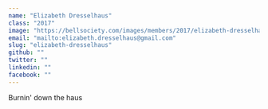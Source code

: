 ```yaml
---
name: "Elizabeth Dresselhaus"
class: "2017"
image: "https://bellsociety.com/images/members/2017/elizabeth-dresselhaus.jpg"
email: "mailto:elizabeth.dresselhaus@gmail.com"
slug: "elizabeth-dresselhaus"
github: ""
twitter: ""
linkedin: ""
facebook: ""
---
```

Burnin' down the haus